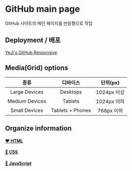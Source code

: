 # GitHub main page
GitHub 사이트의 메인 페이지를 반응형으로 작업

## Deployment / 배포
[YeJi's GitHub Responsive](https://lee-ye-ji.github.io/GitHub-Responsive/)

## Media(Grid) options
| 종류 | 디바이스 | 단위(px) |
|:---:|:---:|:---:|
| Large Devices | Desktops | 1024px 이상 |
| Medium Devices | Tablets | 1024px 이하 |
| Small Devices | Tablets + Phones | 768px 이하 |

## Organize information
#### [❤️ HTML](./docs/html.md)
#### [🧡 CSS](./docs/css.md)
#### [💚 JavaScript](./docs/js.md)
 
